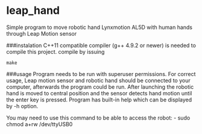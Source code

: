 # leap_hand
Simple program to move robotic hand Lynxmotion AL5D with human hands through Leap Motion sensor

###instalation
C++11 compatible compiler (g++ 4.9.2 or newer) is needed to compile this project.
compile by issuing

    make

###usage
Program needs to be run with superuser permissions.
For correct usage, Leap motion sensor and robotic hand should be connected to your computer, afterwards the program could be run.
After launching the robotic hand is moved to central position and the sensor detects hand motion
until the enter key is pressed.
Program has built-in help which can be displayed by -h option.

You may need to use this command to be able to access the robot:
    - sudo chmod a+rw /dev/ttyUSB0
